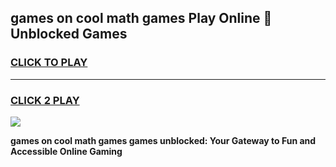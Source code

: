 
## games on cool math games Play Online 👋 Unblocked Games
<h3>
<a href="https://news.freeplayer.one?title=games_on_cool_math_games&ref=17CMG">CLICK TO PLAY</a></h3>
<hr>

<h3>
<a href="https://news.freeplayer.one?title=games_on_cool_math_games&ref=17CMG">CLICK 2 PLAY</a>
  
</h3>

<a href="https://news.freeplayer.one?title=games_on_cool_math_games&ref=17CMG/"><img src="https://clearcache.store/games.png"></a>


**games on cool math games games unblocked: Your Gateway to Fun and Accessible Online Gaming**

